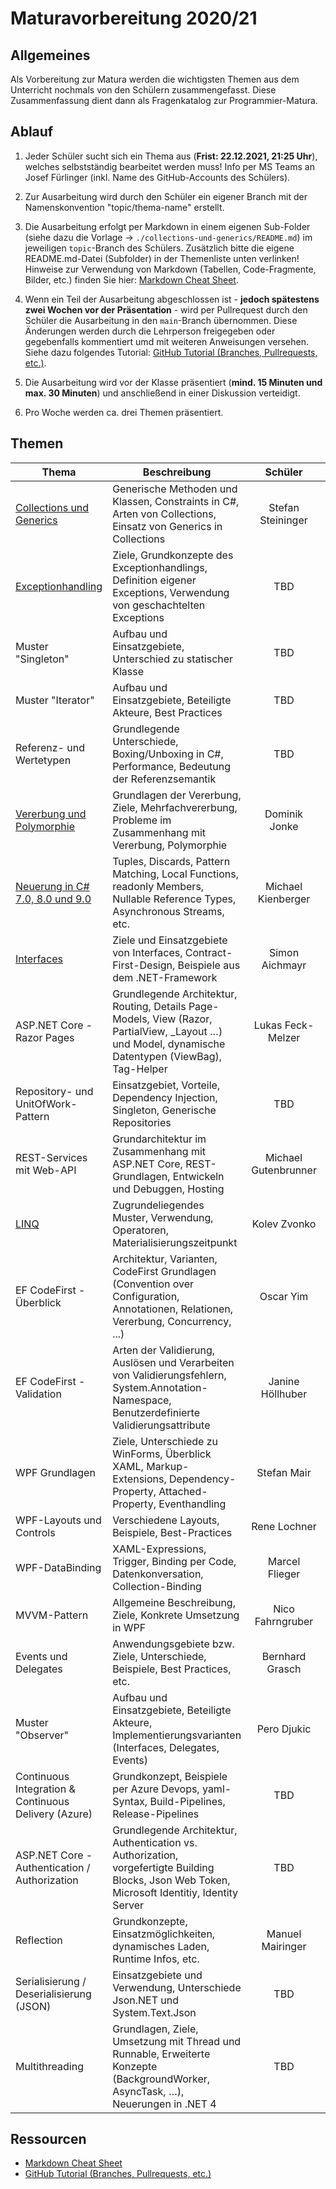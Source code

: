 # Maturavorbereitung 2020/21

## Allgemeines

Als Vorbereitung zur Matura werden die wichtigsten Themen aus dem Unterricht nochmals von den Schülern zusammengefasst. Diese Zusammenfassung dient dann als Fragenkatalog zur Programmier-Matura.

## Ablauf

1. Jeder Schüler sucht sich ein Thema aus (**Frist: 22.12.2021, 21:25 Uhr**), welches selbstständig bearbeitet werden muss! Info per MS Teams an Josef Fürlinger (inkl. Name des GitHub-Accounts des Schülers).

2. Zur Ausarbeitung wird durch den Schüler ein eigener Branch mit der Namenskonvention "topic/thema-name" erstellt.

3. Die Ausarbeitung erfolgt per Markdown in einem eigenen Sub-Folder (siehe dazu die Vorlage -> `./collections-und-generics/README.md`) im jeweiligen `topic`-Branch des Schülers. Zusätzlich bitte die eigene README.md-Datei (Subfolder) in der Themenliste unten verlinken!
   Hinweise zur Verwendung von Markdown (Tabellen, Code-Fragmente, Bilder, etc.) finden Sie hier: [Markdown Cheat Sheet](https://github.com/adam-p/markdown-here/wiki/Markdown-Cheatsheet).

4. Wenn ein Teil der Ausarbeitung abgeschlossen ist - **jedoch spätestens zwei Wochen vor der Präsentation** - wird per Pullrequest durch den Schüler die Ausarbeitung in den `main`-Branch übernommen. Diese Änderungen werden durch die Lehrperson freigegeben oder gegebenfalls kommentiert umd mit weiteren Anweisungen versehen. Siehe dazu folgendes Tutorial: [GitHub Tutorial (Branches, Pullrequests, etc.)](https://guides.github.com/activities/hello-world).

5. Die Ausarbeitung wird vor der Klasse präsentiert (**mind. 15 Minuten und max. 30 Minuten**) und anschließend in einer Diskussion verteidigt.

6. Pro Woche werden ca. drei Themen präsentiert.

## Themen

| Thema                                                            | Beschreibung                                                                                                                                        |       Schüler        |   Datum    |
|------------------------------------------------------------------|-----------------------------------------------------------------------------------------------------------------------------------------------------|:--------------------:|:----------:|
| [Collections und Generics](collections-und-generics/README.md)   | Generische Methoden und Klassen, Constraints in C#, Arten von Collections, Einsatz von Generics in Collections                                      |  Stefan Steininger   | 19.01.2021 |
| [Exceptionhandling](exceptionhandling/README.md)                 | Ziele, Grundkonzepte des Exceptionhandlings, Definition eigener Exceptions, Verwendung von geschachtelten Exceptions                                |         TBD          | 19.01.2021 |
| Muster "Singleton"                                               | Aufbau und Einsatzgebiete, Unterschied zu statischer Klasse                                                                                         |         TBD          | 19.01.2021 |
| Muster "Iterator"                                                | Aufbau und Einsatzgebiete, Beteiligte Akteure, Best Practices                                                                                       |         TBD          | 26.01.2021 |
| Referenz- und Wertetypen                                         | Grundlegende Unterschiede, Boxing/Unboxing in C#, Performance, Bedeutung der Referenzsemantik                                                       |         TBD          | 26.01.2021 |
| [Vererbung und Polymorphie](vererbung_und_polymorphie/README.md) | Grundlagen der Vererbung, Ziele, Mehrfachvererbung, Probleme im Zusammenhang mit Vererbung, Polymorphie                                             |    Dominik Jonke     | 26.01.2021 |
| [Neuerung in C# 7.0, 8.0 und 9.0](neuerungInCS_7-9/README.md)    | Tuples, Discards, Pattern Matching, Local Functions, readonly Members, Nullable Reference Types, Asynchronous Streams, etc.                         |  Michael Kienberger  | 02.02.2021 |
| [Interfaces](Interfaces-Aichmayr/README.md)                      | Ziele und Einsatzgebiete von Interfaces, Contract-First-Design, Beispiele aus dem .NET-Framework                                                    |    Simon Aichmayr    | 16.02.2021 |
| ASP.NET Core - Razor Pages                                       | Grundlegende Architektur, Routing, Details Page-Models, View (Razor, PartialView, _Layout …) und Model, dynamische Datentypen (ViewBag), Tag-Helper |  Lukas Feck-Melzer   | 16.02.2021 |
| Repository- und UnitOfWork-Pattern                               | Einsatzgebiet, Vorteile, Dependency Injection, Singleton, Generische Repositories                                                                   |         TBD          | 16.02.2021 |
| REST-Services mit Web-API                                        | Grundarchitektur im Zusammenhang mit ASP.NET Core, REST-Grundlagen, Entwickeln und Debuggen, Hosting                                                | Michael Gutenbrunner | 16.02.2021 |
| [LINQ](LINQ/README.md)                                           | Zugrundeliegendes Muster, Verwendung, Operatoren, Materialisierungszeitpunkt                                                                        |     Kolev Zvonko     | 23.02.2021 |
| EF CodeFirst - Überblick                                         | Architektur, Varianten, CodeFirst Grundlagen (Convention over Configuration, Annotationen, Relationen, Vererbung,  Concurrency, ...)                |      Oscar Yim       | 23.02.2021 |
| EF CodeFirst - Validation                                        | Arten der Validierung, Auslösen und Verarbeiten von Validierungsfehlern, System.Annotation-Namespace, Benutzerdefinierte Validierungsattribute      |   Janine Höllhuber   | 23.02.2021 |
| WPF Grundlagen                                                   | Ziele, Unterschiede zu WinForms, Überblick XAML, Markup-Extensions, Dependency-Property, Attached-Property, Eventhandling                           |     Stefan Mair      | 02.03.2021 |
| WPF-Layouts und Controls                                         | Verschiedene Layouts, Beispiele, Best-Practices                                                                                                     |     Rene Lochner     | 02.03.2021 |
| WPF-DataBinding                                                  | XAML-Expressions, Trigger, Binding per Code, Datenkonversation, Collection-Binding                                                                  |    Marcel Flieger    | 02.03.2021 |
| MVVM-Pattern                                                     | Allgemeine Beschreibung, Ziele, Konkrete Umsetzung in WPF                                                                                           |   Nico Fahrngruber   | 02.03.2021 |
| Events und Delegates                                             | Anwendungsgebiete bzw. Ziele, Unterschiede, Beispiele, Best Practices, etc.                                                                         |   Bernhard Grasch    | 09.03.2021 |
| Muster "Observer"                                                | Aufbau und Einsatzgebiete, Beteiligte Akteure, Implementierungsvarianten (Interfaces, Delegates, Events)                                            |     Pero Djukic      | 09.03.2021 |
| Continuous Integration & Continuous Delivery (Azure)             | Grundkonzept, Beispiele per Azure Devops, yaml-Syntax, Build-Pipelines, Release-Pipelines                                                           |         TBD          | 09.03.2021 |
| ASP.NET Core - Authentication / Authorization                    | Grundlegende Architektur, Authentication vs. Authorization, vorgefertigte Building Blocks, Json Web Token, Microsoft Identitiy, Identity Server     |         TBD          | 09.03.2021 |
| Reflection                                                       | Grundkonzepte, Einsatzmöglichkeiten, dynamisches Laden, Runtime Infos, etc.                                                                         |   Manuel Mairinger   | 16.03.2021 |
| Serialisierung / Deserialisierung (JSON)                         | Einsatzgebiete und Verwendung, Unterschiede Json.NET und System.Text.Json                                                                           |         TBD          | 16.03.2021 |
| Multithreading                                                   | Grundlagen, Ziele, Umsetzung mit Thread und Runnable, Erweiterte Konzepte (BackgroundWorker, AsyncTask, …), Neuerungen in .NET 4                    |         TBD          | 23.03.2021 |

## Ressourcen

* [Markdown Cheat Sheet](https://github.com/adam-p/markdown-here/wiki/Markdown-Cheatsheet)
* [GitHub Tutorial (Branches, Pullrequests, etc.)](https://guides.github.com/activities/hello-world)
